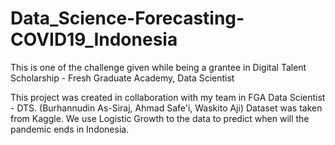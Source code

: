 # Data_Science-Forecasting-COVID19_Indonesia
This is one of the challenge given while being a grantee in Digital Talent Scholarship - Fresh Graduate Academy, Data Scientist

This project was created in collaboration with my team in FGA Data Scientist - DTS. (Burhannudin As-Siraj, Ahmad Safe'i, Waskito Aji)
Dataset was taken from Kaggle.
We use Logistic Growth to the data to predict when will the pandemic ends in Indonesia.
